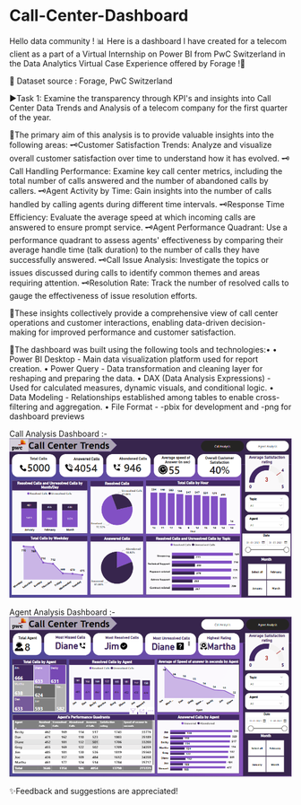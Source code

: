 # Call-Center-Dashboard
Hello data community !
📊 Here is a dashboard l have created for a telecom client as a part of a Virtual Internship on Power BI from PwC Switzerland in the Data Analytics Virtual Case Experience offered by Forage !🚀

🔗 Dataset source : Forage, PwC Switzerland

▶️Task 1: Examine the transparency through KPI's and insights into Call Center Data Trends and Analysis of a telecom company for the first quarter of the year.

💠The primary aim of this analysis is to provide valuable insights into the following areas:
🗝️Customer Satisfaction Trends: Analyze and visualize overall customer satisfaction over time to understand how it has evolved.
🗝️Call Handling Performance: Examine key call center metrics, including the total number of calls answered and the number of abandoned calls by callers.
🗝️Agent Activity by Time: Gain insights into the number of calls handled by calling agents during different time intervals.
🗝️Response Time Efficiency: Evaluate the average speed at which incoming calls are answered to ensure prompt service.
🗝️Agent Performance Quadrant: Use a performance quadrant to assess agents' effectiveness by comparing their average handle time (talk duration) to the number of calls they have successfully answered.
🗝️Call Issue Analysis: Investigate the topics or issues discussed during calls to identify common themes and areas requiring attention.
🗝️Resolution Rate: Track the number of resolved calls to gauge the effectiveness of issue resolution efforts.

📌These insights collectively provide a comprehensive view of call
center operations and customer interactions, enabling data-driven
decision-making for improved performance and customer satisfaction.

🔗The dashboard was built using the following tools and technologies:•
• Power BI Desktop - Main data visualization platform used for report creation.
• Power Query - Data transformation and cleaning layer for reshaping and preparing the data.
• DAX (Data Analysis Expressions) - Used for calculated measures, dynamic visuals, and conditional logic.
• Data Modeling - Relationships established among tables to enable cross-filtering and aggregation.
• File Format - -pbix for development and -png for dashboard previews

Call Analysis Dashboard :-
![Dashboard Preview](https://github.com/SakshiSunilMore/Call-Center-Dashboard/blob/main/Call%20Analysis.png)

Agent Analysis Dashboard :-
![Dashboard Preview](https://github.com/SakshiSunilMore/Call-Center-Dashboard/blob/main/Agent%20Analysis.png)

✨Feedback and suggestions are appreciated!

